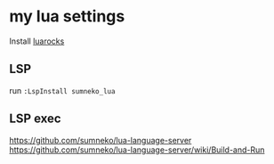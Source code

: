 # my lua settings

Install [luarocks](https://luarocks.org/)

## LSP

run `:LspInstall sumneko_lua`


## LSP exec

<https://github.com/sumneko/lua-language-server>
<https://github.com/sumneko/lua-language-server/wiki/Build-and-Run>

```

```


